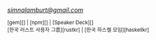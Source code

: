 *<simnalamburt@gmail.com>*

<a class="fa fa-lg fa-github" href="https://github.com/simnalamburt"></a>
<a class="fa fa-lg fa-facebook-official" href="https://facebook.com/hyeon.kim.188"></a>
<a class="fa fa-lg fa-twitter" href="https://twitter.com/simnalamburt"></a>

<small>
[gem][] | [npm][] | [Speaker Deck][]<br>
[한국 러스트 사용자 그룹][rustkr] | [한국 하스켈 모임][haskellkr]
</small>

[gem]: https://rubygems.org/profiles/simnalamburt
[npm]: https://www.npmjs.com/~simnalamburt
[Speaker Deck]: https://speakerdeck.com/simnalamburt
[rustkr]: http://rust-kr.org
[haskellkr]: http://haskell.kr
